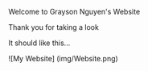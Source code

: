 
Welcome to Grayson Nguyen's Website

Thank you for taking a look

It should like this...

![My Website] (img/Website.png) 